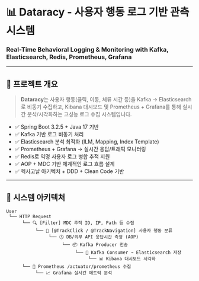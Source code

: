 # 📊 Dataracy - 사용자 행동 로그 기반 관측 시스템

### Real-Time Behavioral Logging & Monitoring with Kafka, Elasticsearch, Redis, Prometheus, Grafana

---

## 🧩 프로젝트 개요

> **Dataracy**는 사용자 행동(클릭, 이동, 체류 시간 등)을 Kafka → Elasticsearch로 비동기 수집하고, Kibana 대시보드 및 Prometheus + Grafana를 통해 실시간 분석/시각화하는 고성능 로그 수집 시스템입니다.

- ✅ Spring Boot 3.2.5 + Java 17 기반
- ✅ Kafka 기반 로그 비동기 처리
- ✅ Elasticsearch 분석 최적화 (ILM, Mapping, Index Template)
- ✅ Prometheus + Grafana → 실시간 응답/트래픽 모니터링
- ✅ Redis로 익명 사용자 로그 병합 추적 지원
- ✅ AOP + MDC 기반 체계적인 로그 흐름 설계
- ✅ 헥사고날 아키텍처 + DDD + Clean Code 기반

---

## 🧱 시스템 아키텍처

```plaintext
User
 └── HTTP Request
      └── 🔍 [Filter] MDC 추적 ID, IP, Path 등 수집
           └── 🎯 [@TrackClick / @TrackNavigation] 사용자 행동 분류
                └── 🕓 DB/외부 API 응답시간 측정 (AOP)
                     └── 📦 Kafka Producer 전송
                          └── 🧵 Kafka Consumer → Elasticsearch 저장
                               └── 📊 Kibana 대시보드 시각화
      └── 📡 Prometheus /actuator/prometheus 수집
           └── 📈 Grafana 실시간 메트릭 분석
